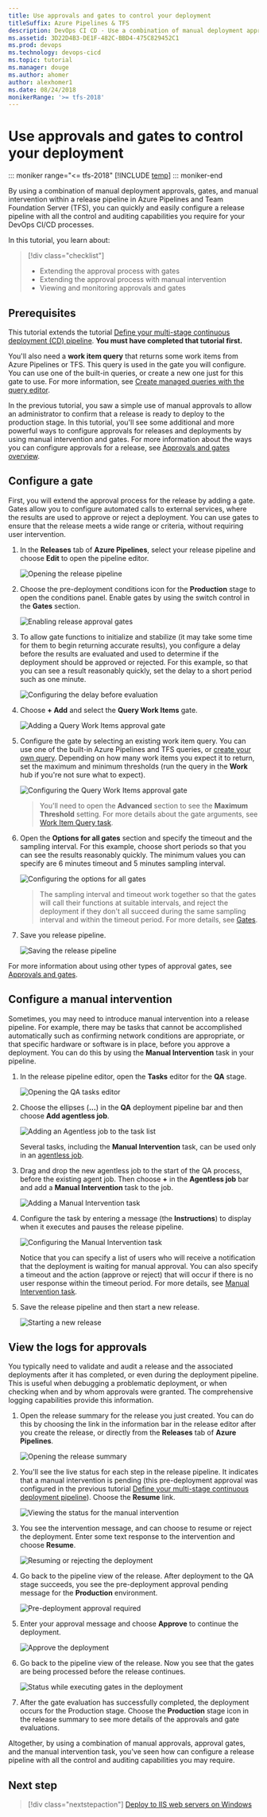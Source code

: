 ```yaml
---
title: Use approvals and gates to control your deployment
titleSuffix: Azure Pipelines & TFS
description: DevOps CI CD - Use a combination of manual deployment approvals, gates, and manual intervention to control your deployment in Azure Pipelines and TFS
ms.assetid: 3D22D4B3-DE1F-482C-BBD4-475C829452C1
ms.prod: devops
ms.technology: devops-cicd
ms.topic: tutorial
ms.manager: douge
ms.author: ahomer
author: alexhomer1
ms.date: 08/24/2018
monikerRange: '>= tfs-2018'
---
```


# Use approvals and gates to control your deployment

::: moniker range="<= tfs-2018"
[!INCLUDE [temp](../_shared/concept-rename-note.md)]
::: moniker-end

By using a combination of manual deployment approvals, gates, and manual
intervention within a release pipeline in Azure Pipelines and Team Foundation Server (TFS), you can quickly and easily configure
a release pipeline with all the control and auditing capabilities you require
for your DevOps CI/CD processes.

In this tutorial, you learn about:

> [!div class="checklist"]
> * Extending the approval process with gates
> * Extending the approval process with manual intervention
> * Viewing and monitoring approvals and gates

## Prerequisites

This tutorial extends the tutorial [Define your multi-stage
continuous deployment (CD) pipeline](define-multistage-release-process.md).
**You must have completed that tutorial first.**

You'll also need a **work item query** that returns some work items from
Azure Pipelines or TFS. This query is used in the gate you
will configure. You can use one of the built-in queries, or create a
new one just for this gate to use. For more information, see
[Create managed queries with the query editor](../../boards/queries/using-queries.md).

In the previous tutorial, you saw a simple use of manual approvals to allow an administrator
to confirm that a release is ready to deploy to the production stage. In this 
tutorial, you'll see some additional and more powerful ways to configure approvals 
for releases and deployments by using manual intervention and gates.
For more information about the ways you can configure approvals for a release,
see [Approvals and gates overview](../release/approvals/index.md).

<a name="configure-gate"></a>

## Configure a gate

First, you will extend the approval process for the release by adding a gate.
Gates allow you to configure automated calls to external services, where the results
are used to approve or reject a deployment. You can use gates to ensure that the release
meets a wide range or criteria, without requiring user intervention.

1. In the **Releases** tab of **Azure Pipelines**, select your release
   pipeline and choose **Edit** to open the pipeline editor.

   ![Opening the release pipeline](_img/deploy-using-approvals/open-pipeline.png)

1. Choose the pre-deployment conditions icon for the **Production** stage to
   open the conditions panel. Enable gates by using the switch control in the **Gates** section.   

   ![Enabling release approval gates](_img/deploy-using-approvals/gates-01.png)
 
1. To allow gate functions to initialize and stabilize (it may take some time for them
   to begin returning accurate results), you configure a delay before the results
   are evaluated and used to determine if the deployment should be approved or rejected.
   For this example, so that you can see a result reasonably quickly, set the delay
   to a short period such as one minute.

   ![Configuring the delay before evaluation](_img/deploy-using-approvals/gates-02.png)

1. Choose **+ Add** and select the **Query Work Items** gate.

   ![Adding a Query Work Items approval gate](_img/deploy-using-approvals/gates-03.png)

1. Configure the gate by selecting an existing work item query. You can use one of the built-in
   Azure Pipelines and TFS queries, or [create your own query](../../boards/queries/using-queries.md).
   Depending on how many work items you expect it to return, set the maximum and minimum
   thresholds (run the query in the **Work** hub if you're not sure what to expect).

   ![Configuring the Query Work Items approval gate](_img/deploy-using-approvals/gates-04.png)

   >You'll need to open the **Advanced** section to see the **Maximum Threshold** setting.
   For more details about the gate arguments, see [Work Item Query task](../tasks/utility/work-item-query.md).

1. Open the **Options for all gates** section and specify the timeout and the sampling interval.
   For this example, choose short periods so that you can see the results reasonably quickly.
   The minimum values you can specify are 6 minutes timeout and 5 minutes sampling interval.

   ![Configuring the options for all gates](_img/deploy-using-approvals/gates-05.png)

   >The sampling interval and timeout work together so that the gates will call their functions
   at suitable intervals, and reject the deployment if they don't all succeed during the same sampling
   interval and within the timeout period.
   For more details, see [Gates](../release/approvals/gates.md).

1. Save you release pipeline.

   ![Saving the release pipeline](_img/deploy-using-approvals/gates-06.png)

For more information about using other types of approval gates, see [Approvals and gates](../release/approvals/index.md).

<!-- TBD - ADD GATE TASK TO TASKS LIST -->

<a name="configure-maninter"></a>
   
## Configure a manual intervention

Sometimes, you may need to introduce manual intervention into a release pipeline.
For example, there may be tasks that cannot be accomplished automatically such as
confirming network conditions are appropriate, or that specific hardware or software 
is in place, before you approve a deployment. You can do this by using the **Manual
Intervention** task in your pipeline.

1. In the release pipeline editor, open the **Tasks** editor for the **QA** stage.

   ![Opening the QA tasks editor](_img/deploy-using-approvals/open-qa-tasks.png)

1. Choose the ellipses (**...**) in the **QA** deployment pipeline bar and then choose **Add agentless job**.

   ![Adding an Agentless job to the task list](_img/deploy-using-approvals/add-agentless-phase.png)

   Several tasks, including the **Manual Intervention** task, can be used only in an
   [agentless job](../process/server-phases.md).

1. Drag and drop the new agentless job to the start of the QA process, before the existing agent job.
   Then choose **+** in the **Agentless job** bar and add a **Manual Intervention** task to the job.

   ![Adding a Manual Intervention task](_img/deploy-using-approvals/add-maninter-task.png)

1. Configure the task by entering a message (the **Instructions**) to display when it executes and pauses the release pipeline.

   ![Configuring the Manual Intervention task](_img/deploy-using-approvals/manual-intervention-task.png)

   Notice that you can specify a list of users who will receive a notification that the deployment
   is waiting for manual approval. You can also specify a timeout and the action (approve or reject)
   that will occur if there is no user response within the timeout period.
   For more details, see [Manual Intervention task](../tasks/utility/manual-intervention.md).

1. Save the release pipeline and then start a new release.

   ![Starting a new release](_img/deploy-using-approvals/start-release.png)

<a name="view-approvals"></a>

## View the logs for approvals 

You typically need to validate and audit a release and the associated deployments
after it has completed, or even during the deployment pipeline. This is useful when
debugging a problematic deployment, or when checking when and by whom approvals were
granted. The comprehensive logging capabilities provide this information.

1. Open the release summary for the release you just created. You can do this by choosing the
   link in the information bar in the release editor after you create the release,
   or directly from the **Releases** tab of **Azure Pipelines**.

   ![Opening the release summary](_img/deploy-using-approvals/open-summary.png)

1. You'll see the live status for each step in the release pipeline. It indicates that a 
   manual intervention is pending (this pre-deployment approval was configured in the
   previous tutorial [Define your multi-stage continuous deployment pipeline](define-multistage-release-process.md)).
   Choose the **Resume** link.  

   ![Viewing the status for the manual intervention](_img/deploy-using-approvals/view-log-03.png)

1. You see the intervention message, and can choose to resume or reject the deployment.
   Enter some text response to the intervention and choose **Resume**.

   ![Resuming or rejecting the deployment](_img/deploy-using-approvals/view-log-01.png)
   
1. Go back to the pipeline view of the release. After deployment to the QA stage succeeds,
   you see the pre-deployment approval pending message for the **Production** environment.

   ![Pre-deployment approval required](_img/deploy-using-approvals/view-log-05.png)

1. Enter your approval message and choose **Approve** to continue the deployment.

   ![Approve the deployment](_img/deploy-using-approvals/view-log-06.png)

1. Go back to the pipeline view of the release. Now you see that the gates are being processed before the release continues.  

   ![Status while executing gates in the deployment](_img/deploy-using-approvals/view-log-04.png)

1. After the gate evaluation has successfully completed, the deployment occurs for the Production stage.
   Choose the **Production** stage icon in the release summary to see more details of the approvals and gate evaluations.

Altogether, by using a combination of manual approvals, approval gates, and the manual
intervention task, you've seen how can configure a release pipeline with all the control and
auditing capabilities you may require.

## Next step

> [!div class="nextstepaction"]
> [Deploy to IIS web servers on Windows](../apps/cd/deploy-webdeploy-iis-deploygroups.md)
